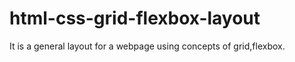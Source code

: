 # html-css-grid-flexbox-layout
It is a general layout for a webpage using concepts of grid,flexbox. 

